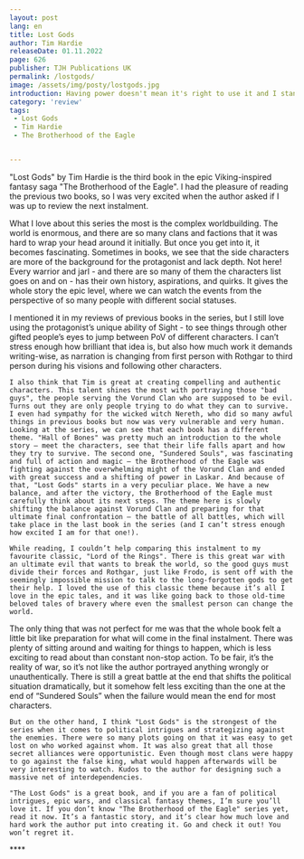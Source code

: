 ```yaml
---
layout: post
lang: en
title: Lost Gods
author: Tim Hardie
releaseDate: 01.11.2022
page: 626
publisher: TJH Publications UK
permalink: /lostgods/
image: /assets/img/posty/lostgods.jpg
introduction: Having power doesn't mean it's right to use it and I stand by my choices then and now.
category: 'review'
tags:
 - Lost Gods
 - Tim Hardie
 - The Brotherhood of the Eagle


---
```


  "Lost Gods" by Tim Hardie is the third book in the epic Viking-inspired fantasy saga "The Brotherhood of the Eagle". I had the pleasure of reading the previous two books, so I was very excited when the author asked if I was up to review the next instalment.

  What I love about this series the most is the complex worldbuilding. The world is enormous, and there are so many clans and factions that it was hard to wrap your head around it initially. But once you get into it, it becomes fascinating. Sometimes in books, we see that the side characters are more of the background for the protagonist and lack depth. Not here! Every warrior and jarl - and there are so many of them the characters list goes on and on - has their own history, aspirations, and quirks. It gives the whole story the epic level, where we can watch the events from the perspective of so many people with different social statuses.

  I mentioned it in my reviews of previous books in the series, but I still love using the protagonist’s unique ability of Sight - to see things through other gifted people’s eyes to jump between PoV of different characters. I can’t stress enough how brilliant that idea is, but also how much work it demands writing-wise, as narration is changing from first person with Rothgar to third person during his visions and following other characters.

	I also think that Tim is great at creating compelling and authentic characters. This talent shines the most with portraying those "bad guys", the people serving the Vorund Clan who are supposed to be evil. Turns out they are only people trying to do what they can to survive. I even had sympathy for the wicked witch Nereth, who did so many awful things in previous books but now was very vulnerable and very human.
	Looking at the series, we can see that each book has a different theme. "Hall of Bones" was pretty much an introduction to the whole story – meet the characters, see that their life falls apart and how they try to survive. The second one, "Sundered Souls", was fascinating and full of action and magic – the Brotherhood of the Eagle was fighting against the overwhelming might of the Vorund Clan and ended with great success and a shifting of power in Laskar. And because of that, "Lost Gods" starts in a very peculiar place. We have a new balance, and after the victory, the Brotherhood of the Eagle must carefully think about its next steps. The theme here is slowly shifting the balance against Vorund Clan and preparing for that ultimate final confrontation – the battle of all battles, which will take place in the last book in the series (and I can’t stress enough how excited I am for that one!).

	While reading, I couldn’t help comparing this instalment to my favourite classic, "Lord of the Rings". There is this great war with an ultimate evil that wants to break the world, so the good guys must divide their forces and Rothgar, just like Frodo, is sent off with the seemingly impossible mission to talk to the long-forgotten gods to get their help. I loved the use of this classic theme because it’s all I love in the epic tales, and it was like going back to those old-time beloved tales of bravery where even the smallest person can change the world.

  The only thing that was not perfect for me was that the whole book felt a little bit like preparation for what will come in the final instalment. There was plenty of sitting around and waiting for things to happen, which is less exciting to read about than constant non-stop action. To be fair, it’s the reality of war, so it’s not like the author portrayed anything wrongly or unauthentically. There is still a great battle at the end that shifts the political situation dramatically, but it somehow felt less exciting than the one at the end of “Sundered Souls” when the failure would mean the end for most characters.

	But on the other hand, I think "Lost Gods" is the strongest of the series when it comes to political intrigues and strategizing against the enemies. There were so many plots going on that it was easy to get lost on who worked against whom. It was also great that all those secret alliances were opportunistic. Even though most clans were happy to go against the false king, what would happen afterwards will be very interesting to watch. Kudos to the author for designing such a massive net of interdependencies.

	"The Lost Gods" is a great book, and if you are a fan of political intrigues, epic wars, and classical fantasy themes, I’m sure you’ll love it. If you don’t know "The Brotherhood of the Eagle" series yet, read it now. It’s a fantastic story, and it’s clear how much love and hard work the author put into creating it. Go and check it out! You won’t regret it.


  \*\*\*\*

